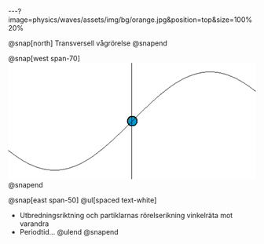 ---?image=physics/waves/assets/img/bg/orange.jpg&position=top&size=100% 20%

@snap[north]
Transversell vågrörelse
@snapend

@snap[west span-70]
![span-70](physics/waves/assets/img/simple_harmonic_motion_animation.gif)
@snapend

@snap[east span-50]
@ul[spaced text-white]
- Utbredningsriktning och partiklarnas rörelserikning vinkelräta mot varandra
- Periodtid...
@ulend
@snapend